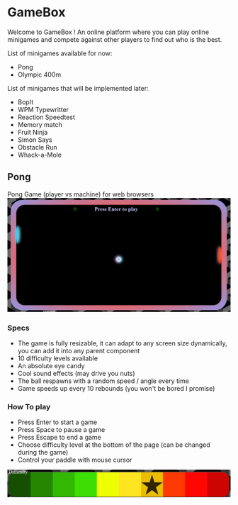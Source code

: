 # GameBox
Welcome to GameBox ! An online platform where you can play online minigames and compete against other players
to find out who is the best.

List of minigames available for now:
- Pong
- Olympic 400m

List of minigames that will be implemented later:
- BopIt
- WPM Typewritter
- Reaction Speedtest
- Memory match
- Fruit Ninja
- Simon Says
- Obstacle Run
- Whack-a-Mole

## Pong
Pong Game (player vs machine) for web browsers
![Pong Gameframe](./illustrations/pong/gameframe.png "Pong gameframe illustration")
### Specs
- The game is fully resizable, it can adapt to any screen size dynamically, you can add it into any parent component
- 10 difficulty levels available
- An absolute eye candy
- Cool sound effects (may drive you nuts)
- The ball respawns with a random speed / angle every time
- Game speeds up every 10 rebounds (you won't be bored I promise)

### How To play
- Press Enter to start a game
- Press Space to pause a game
- Press Escape to end a game
- Choose difficulty level at the bottom of the page (can be changed during the game)
- Control your paddle with mouse cursor

![Choose difficulty](./illustrations/pong/difficulty.png "Set difficulty illustration")
